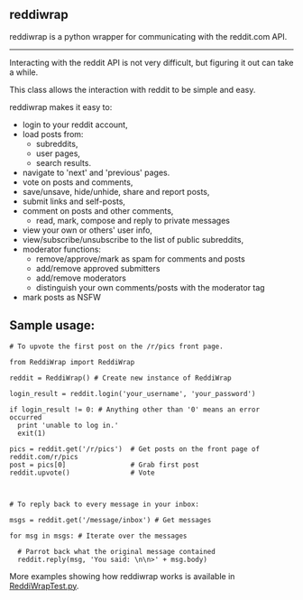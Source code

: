 reddiwrap
---------

reddiwrap is a python wrapper for communicating with the reddit.com API.

----

Interacting with the reddit API is not very difficult, but figuring it out can take a while.

This class allows the interaction with reddit to be simple and easy.

reddiwrap makes it easy to:

  * login to your reddit account,
  * load posts from:
    * subreddits,
    * user pages,
    * search results.
  * navigate to 'next' and 'previous' pages.
  * vote on posts and comments,
  * save/unsave, hide/unhide, share and report posts,
  * submit links and self-posts,
  * comment on posts and other comments,
    * read, mark, compose and reply to private messages
  * view your own or others' user info,
  * view/subscribe/unsubscribe to the list of public subreddits,
  * moderator functions:
    * remove/approve/mark as spam for comments and posts
    * add/remove approved submitters
    * add/remove moderators
    * distinguish your own comments/posts with the moderator tag
  * mark posts as NSFW
  

Sample usage:
-------------

    # To upvote the first post on the /r/pics front page.
    
    from ReddiWrap import ReddiWrap
    
    reddit = ReddiWrap() # Create new instance of ReddiWrap
    
    login_result = reddit.login('your_username', 'your_password')
    
    if login_result != 0: # Anything other than '0' means an error occurred
      print 'unable to log in.'
      exit(1)
    
    pics = reddit.get('/r/pics')  # Get posts on the front page of reddit.com/r/pics
    post = pics[0]                # Grab first post
    reddit.upvote()               # Vote
    		
    		
    		
    # To reply back to every message in your inbox:
    
    msgs = reddit.get('/message/inbox') # Get messages
    
    for msg in msgs: # Iterate over the messages
      
      # Parrot back what the original message contained
      reddit.reply(msg, 'You said: \n\n>' + msg.body)
    

More examples showing how reddiwrap works is available in [ReddiWrapTest.py](https://github.com/derv82/reddiwrap/blob/master/ReddiWrapTest.py).

